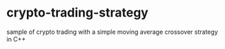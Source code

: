 # crypto-trading-strategy
sample of crypto trading with a simple moving average crossover strategy in C++ 
